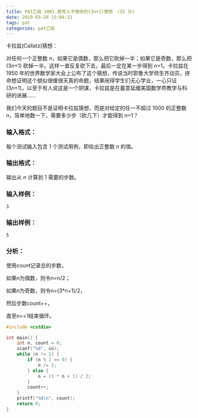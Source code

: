 ```yaml
---
title: PAT乙级 1001.害死人不偿命的(3n+1)猜想 （15 分)
date: 2019-03-28 15:04:21
tags: pat
categories: pat乙级
---
```


卡拉兹(Callatz)猜想：

对任何一个正整数 *n*，如果它是偶数，那么把它砍掉一半；如果它是奇数，那么把 (3*n*+1) 砍掉一半。这样一直反复砍下去，最后一定在某一步得到 *n*=1。卡拉兹在 1950 年的世界数学家大会上公布了这个猜想，传说当时耶鲁大学师生齐动员，拼命想证明这个貌似很傻很天真的命题，结果闹得学生们无心学业，一心只证 (3*n*+1)，以至于有人说这是一个阴谋，卡拉兹是在蓄意延缓美国数学界教学与科研的进展……

我们今天的题目不是证明卡拉兹猜想，而是对给定的任一不超过 1000 的正整数 *n*，简单地数一下，需要多少步（砍几下）才能得到 *n*=1？

<!--more-->

### 输入格式：

每个测试输入包含 1 个测试用例，即给出正整数 *n* 的值。

### 输出格式：

输出从 *n* 计算到 1 需要的步数。

### 输入样例：

```in
3
```

### 输出样例：

```out
5
```

### 分析：

使用count记录总的步数，

如果n为偶数，则令n=n/2；

如果n为奇数，则令n=(3*n+1)/2，

然后步数count++，

直至n==1结束循环。

```c++
#include <cstdio>

int main() {
	int n, count = 0;
	scanf("%d", &n);
	while (n != 1) {
		if (n % 2 == 0) {
			n /= 2;
		} else {
			n = (3 * n + 1) / 2;
		}
		count++;
	}
	printf("%d\n", count);
	return 0;
}
```




